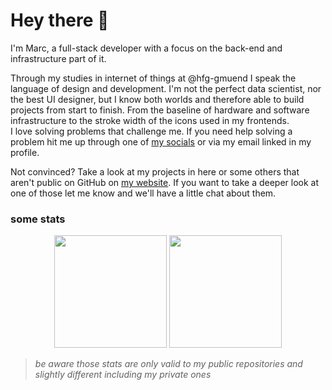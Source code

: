 # Hey there 👋

I'm Marc, a full-stack developer with a focus on the back-end and infrastructure part of it.

Through my studies in internet of things at @hfg-gmuend I speak the language of design and development. I'm not the perfect data scientist, nor the best UI designer, but I know both worlds and therefore able to build projects from start to finish. From the baseline of hardware and software infrastructure to the stroke width of the icons used in my frontends.  
I love solving problems that challenge me. If you need help solving a problem hit me up through one of <a target="_blank" href="https://www.marcrufeis.de/socials">my socials</a> or via my email linked in my profile.

Not convinced? Take a look at my projects in here or some others that aren't public on GitHub on <a target="_blank" href="https://www.marcrufeis.de/">my website</a>. If you want to take a deeper look at one of those let me know and we'll have a little chat about them.

### some stats
<div align="center">
<img height="180em" src="https://github-readme-stats.vercel.app/api?username=craftycram&count_private=true&show_icons=true&theme=dark&include_all_commits" />
<img height="180em" src="https://github-readme-stats.vercel.app/api/top-langs/?username=craftycram&theme=dark&layout=compact&langs_count=6" />
</div>

> *be aware those stats are only valid to my public repositories and slightly different including my private ones*